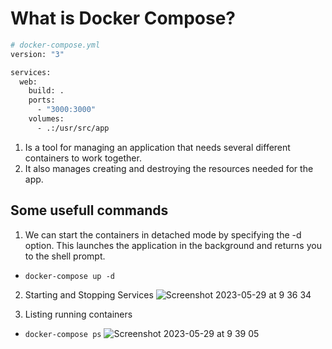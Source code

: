 # What is Docker Compose? 

```bash
# docker-compose.yml
version: "3"

services:
  web:
    build: .
    ports:
      - "3000:3000"
    volumes:
      - .:/usr/src/app
```

1. Is a tool for managing an application that needs several different containers to work together.
2. It also manages creating and destroying the resources needed for the app.

## Some usefull commands
1. We can start the containers in detached mode by specifying the -d option. This launches the application in the background and returns you to the shell prompt.
- `docker-compose up -d`

2. Starting and Stopping Services
![Screenshot 2023-05-29 at 9 36 34](https://github.com/daniel-enqz/ruby-corners-100/assets/72522628/664a75bb-041c-4d98-8f87-e6fd978fb1b0)

3. Listing running containers
- `docker-compose ps`
![Screenshot 2023-05-29 at 9 39 05](https://github.com/daniel-enqz/ruby-corners-100/assets/72522628/4e1e6ffb-7022-460c-b61a-63db05234c36)
